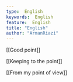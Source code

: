 ```yaml
---
type:  English
keywords:  English
feature:  English
title: "English"
author: "ArmanRiazi"
---
```

[[Good point]]

[[Keeping to the point]]

[[From my point of view]]